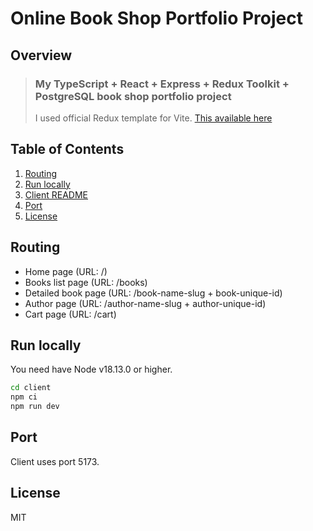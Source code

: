 # Online Book Shop Portfolio Project

## Overview

> ### My TypeScript + React + Express + Redux Toolkit + PostgreSQL book shop portfolio project
> I used official Redux template for Vite. [This available here](https://github.com/reduxjs/redux-templates)

## Table of Contents

1. [Routing](#routing)
2. [Run locally](#run-locally)
3. [Client README](/client/README.md)
4. [Port](#port)
5. [License](#license)

## Routing

- Home page (URL: /)
- Books list page (URL: /books)
- Detailed book page (URL: /book-name-slug + book-unique-id)
- Author page (URL: /author-name-slug + author-unique-id)
- Cart page (URL: /cart)

## Run locally

You need have Node v18.13.0 or higher.

```sh
cd client
npm ci
npm run dev
```

## Port

Client uses port 5173.

## License

MIT
